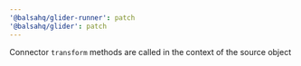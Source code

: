 ```yaml
---
'@balsahq/glider-runner': patch
'@balsahq/glider': patch
---
```


Connector `transform` methods are called in the context of the source object

